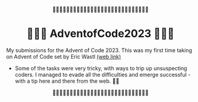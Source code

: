 <div align="center">
  🎄🎄🎄🎄🎄🎄🎄🎄🎄🎄🎄🎄🎄🎄🎄🎄🎄🎄🎄🎄🎄🎄🎄🎄🎄🎄🎄🎄
</div>

<div align="center">
  <h1>🎄🎁🌟 AdventofCode2023 🌟🎁🎄</h1>
</div>

My submissions for the Advent of Code 2023.
This was my first time taking on Advent of Code set by Eric Wastl [(web link)](https://adventofcode.com/2023/about)

+  Some of the tasks were very tricky, with ways to trip up unsuspecting coders. I managed to evade all the difficulties and emerge successful - with a tip here and there from the web. 🎅🤶

<div align="center">
  🎄🎄🎄🎄🎄🎄🎄🎄🎄🎄🎄🎄🎄🎄🎄🎄🎄🎄🎄🎄🎄🎄🎄🎄🎄🎄🎄🎄
</div>
